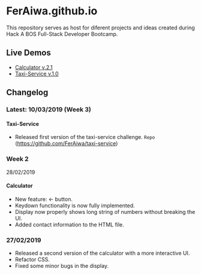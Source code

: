# FerAiwa.github.io

This repository serves as host for diferent projects and ideas created during Hack A BOS Full-Stack Developer Bootcamp.

## Live Demos
* [Calculator v.2.1](http://feraiwa.github.io)
* [Taxi-Service v.1.0](http://feraiwa.github.io/taxi-service)




## Changelog
 ### Latest: 10/03/2019 (Week 3)
 #### Taxi-Service
 * Released first version of the taxi-service challenge. 
`Repo` (https://github.com/FerAiwa/taxi-service)
 
 ### Week 2
 28/02/2019
 #### Calculator
 * New feature: ← button.
 * Keydown functionality is now fully implemented.
 * Display now properly shows long string of numbers without breaking the UI.
 * Added contact information to the HTML file.
 
 ### 27/02/2019
 * Released a second version of the calculator with a more interactive UI.
 * Refactor CSS.
 * Fixed some minor bugs in the display.
